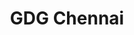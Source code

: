 ---
title : "GDG Chennai"
logo : "assets/images/community_partners/gdgchennai.jpg"
twitter : "GDGChennai"
---